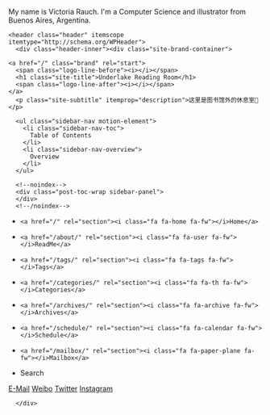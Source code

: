 My name is Victoria Rauch. I'm a Computer Science and illustrator from Buenos Aires, Argentina. 


<link rel="alternate" href="/atom.xml" title="Underlake Reading Room" type="application/atom+xml">
</head>

<body itemscope itemtype="http://schema.org/WebPage">
  <div class="container use-motion">
    <div class="headband"></div>

    <header class="header" itemscope itemtype="http://schema.org/WPHeader">
      <div class="header-inner"><div class="site-brand-container">
  <div class="site-nav-toggle">
    <div class="toggle" aria-label="Toggle navigation bar">
      <span class="toggle-line toggle-line-first"></span>
      <span class="toggle-line toggle-line-middle"></span>
      <span class="toggle-line toggle-line-last"></span>
    </div>
  </div>

  <div class="site-meta">

    <a href="/" class="brand" rel="start">
      <span class="logo-line-before"><i></i></span>
      <h1 class="site-title">Underlake Reading Room</h1>
      <span class="logo-line-after"><i></i></span>
    </a>
      <p class="site-subtitle" itemprop="description">这里是图书馆外的休息室🌟</p>
  </div>

  <div class="site-nav-right">
    <div class="toggle popup-trigger">
        <i class="fa fa-search fa-fw fa-lg"></i>
    </div>
  </div>
</div>

          
  
  <div class="toggle sidebar-toggle">
    <span class="toggle-line toggle-line-first"></span>
    <span class="toggle-line toggle-line-middle"></span>
    <span class="toggle-line toggle-line-last"></span>
  </div>

  <aside class="sidebar">
    <div class="sidebar-inner">

      <ul class="sidebar-nav motion-element">
        <li class="sidebar-nav-toc">
          Table of Contents
        </li>
        <li class="sidebar-nav-overview">
          Overview
        </li>
      </ul>

      <!--noindex-->
      <div class="post-toc-wrap sidebar-panel">
      </div>
      <!--/noindex-->


<nav class="site-nav">
  <ul id="menu" class="main-menu menu">
        <li class="menu-item menu-item-home">

    <a href="/" rel="section"><i class="fa fa-home fa-fw"></i>Home</a>

  </li>
        <li class="menu-item menu-item-readme">

    <a href="/about/" rel="section"><i class="fa fa-user fa-fw"></i>ReadMe</a>

  </li>
        <li class="menu-item menu-item-tags">

    <a href="/tags/" rel="section"><i class="fa fa-tags fa-fw"></i>Tags</a>

  </li>
        <li class="menu-item menu-item-categories">

    <a href="/categories/" rel="section"><i class="fa fa-th fa-fw"></i>Categories</a>

  </li>
        <li class="menu-item menu-item-archives">

    <a href="/archives/" rel="section"><i class="fa fa-archive fa-fw"></i>Archives</a>

  </li>
        <li class="menu-item menu-item-schedule">

    <a href="/schedule/" rel="section"><i class="fa fa-calendar fa-fw"></i>Schedule</a>

  </li>
        <li class="menu-item menu-item-mailbox">

    <a href="/mailbox/" rel="section"><i class="fa fa-paper-plane fa-fw"></i>Mailbox</a>

  </li>
      <li class="menu-item menu-item-search">
        <a role="button" class="popup-trigger"><i class="fa fa-search fa-fw"></i>Search
        </a>
      </li>
  </ul>
</nav>

 <div class="links-of-author motion-element">
      <span class="links-of-author-item">
        <a href="mailto:mazui.and.rio@gmail.com" title="E-Mail → mailto:mazui.and.rio@gmail.com" rel="noopener" target="_blank"><i class="fa fa-envelope fa-fw"></i>E-Mail</a>
      </span>
      <span class="links-of-author-item">
        <a href="https://weibo.com/u/3032131561?topnav=1&wvr=6&topsug=1&ssl_rnd=1606158448.6943&is_all=1" title="Weibo → https:&#x2F;&#x2F;weibo.com&#x2F;u&#x2F;3032131561?topnav&#x3D;1&amp;wvr&#x3D;6&amp;topsug&#x3D;1&amp;ssl_rnd&#x3D;1606158448.6943&amp;is_all&#x3D;1" rel="noopener" target="_blank"><i class="fab fa-weibo fa-fw"></i>Weibo</a>
      </span>
      <span class="links-of-author-item">
        <a href="https://twitter.com/mazui_3" title="Twitter → https:&#x2F;&#x2F;twitter.com&#x2F;mazui_3" rel="noopener" target="_blank"><i class="fab fa-twitter fa-fw"></i>Twitter</a>
      </span>
      <span class="links-of-author-item">
        <a href="https://instagram.com/mazui_3" title="Instagram → https:&#x2F;&#x2F;instagram.com&#x2F;mazui_3" rel="noopener" target="_blank"><i class="fab fa-instagram fa-fw"></i>Instagram</a>
      </span>
  </div>



      </div>

